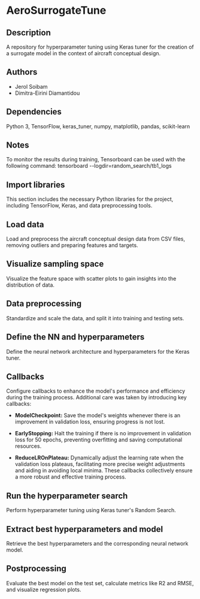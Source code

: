 # AeroSurrogateTune

## Description
A repository for hyperparameter tuning using Keras tuner for the creation of a surrogate model in the context of aircraft conceptual design.

## Authors
- Jerol Soibam
- Dimitra-Eirini Diamantidou
  
## Dependencies
Python 3, TensorFlow, keras_tuner, numpy, matplotlib, pandas, scikit-learn

## Notes 
To monitor the results during training, Tensorboard can be used with the following command:
tensorboard --logdir=random_search/tb1_logs

## Import libraries
This section includes the necessary Python libraries for the project, including TensorFlow, Keras, and data preprocessing tools.

## Load data
Load and preprocess the aircraft conceptual design data from CSV files, removing outliers and preparing features and targets.

## Visualize sampling space
Visualize the feature space with scatter plots to gain insights into the distribution of data.

## Data preprocessing
Standardize and scale the data, and split it into training and testing sets.

## Define the NN and hyperparameters
Define the neural network architecture and hyperparameters for the Keras tuner.

## Callbacks
Configure callbacks to enhance the model's performance and efficiency during the training process. Additional care was taken by introducing key callbacks:

- **ModelCheckpoint:** Save the model's weights whenever there is an improvement in validation loss, ensuring progress is not lost.

- **EarlyStopping:** Halt the training if there is no improvement in validation loss for 50 epochs, preventing overfitting and saving computational resources.

- **ReduceLROnPlateau:** Dynamically adjust the learning rate when the validation loss plateaus, facilitating more precise weight adjustments and aiding in avoiding local minima. These callbacks collectively ensure a more robust and effective training process.

## Run the hyperparameter search
Perform hyperparameter tuning using Keras tuner's Random Search.

## Extract best hyperparameters and model
Retrieve the best hyperparameters and the corresponding neural network model.

## Postprocessing
Evaluate the best model on the test set, calculate metrics like R2 and RMSE, and visualize regression plots.
